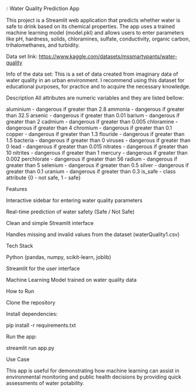 💧 Water Quality Prediction App

This project is a Streamlit web application that predicts whether water is safe to drink based on its chemical properties. The app uses a trained machine learning model (model.pkl) and allows users to enter parameters like pH, hardness, solids, chloramines, sulfate, conductivity, organic carbon, trihalomethanes, and turbidity.

Data set link: https://www.kaggle.com/datasets/mssmartypants/water-quality

Info of the data set:
  This is a set of data created from imaginary data of water quality in an urban environment. I recommend using this dataset for educational purposes, for practice and to acquire the necessary knowledge.
  

Description
All attributes are numeric variables and they are listed bellow:

aluminium - dangerous if greater than 2.8
ammonia - dangerous if greater than 32.5
arsenic - dangerous if greater than 0.01
barium - dangerous if greater than 2
cadmium - dangerous if greater than 0.005
chloramine - dangerous if greater than 4
chromium - dangerous if greater than 0.1
copper - dangerous if greater than 1.3
flouride - dangerous if greater than 1.5
bacteria - dangerous if greater than 0
viruses - dangerous if greater than 0
lead - dangerous if greater than 0.015
nitrates - dangerous if greater than 10
nitrites - dangerous if greater than 1
mercury - dangerous if greater than 0.002
perchlorate - dangerous if greater than 56
radium - dangerous if greater than 5
selenium - dangerous if greater than 0.5
silver - dangerous if greater than 0.1
uranium - dangerous if greater than 0.3
is_safe - class attribute {0 - not safe, 1 - safe}


Features

Interactive sidebar for entering water quality parameters

Real-time prediction of water safety (Safe / Not Safe)

Clean and simple Streamlit interface

Handles missing and invalid values from the dataset (waterQuality1.csv)

Tech Stack

Python (pandas, numpy, scikit-learn, joblib)

Streamlit for the user interface

Machine Learning Model trained on water quality data

How to Run

Clone the repository

Install dependencies:

pip install -r requirements.txt


Run the app:

streamlit run app.py

Use Case

This app is useful for demonstrating how machine learning can assist in environmental monitoring and public health decisions by providing quick assessments of water potability.
